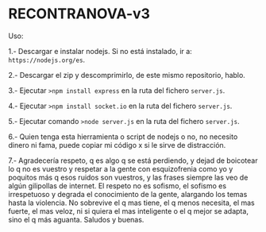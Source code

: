 # RECONTRANOVA-v3

Uso:

1.- Descargar e instalar nodejs. Si no está instalado, ir a: `https://nodejs.org/es`.

2.- Descargar el zip y descomprimirlo, de este mismo repositorio, hablo.

3.- Ejecutar `>npm install express` en la ruta del fichero `server.js`.

4.- Ejecutar `>npm install socket.io` en la ruta del fichero `server.js`.

5.- Ejecutar comando `>node server.js` en la ruta del fichero `server.js`.

6.- Quien tenga esta hierramienta o script de nodejs o no, no necesito dinero ni fama, puede copiar mi código x si le sirve de distracción.

7.- Agradecería respeto, q es algo q se está perdiendo, y dejad de boicotear lo q no es vuestro y respetar a la gente con esquizofrenia como yo y poquitos más q esos ruidos son vuestros, y las frases siempre las veo de algún gilipollas de internet. El respeto no es sofismo, el sofismo es irrespetuoso y degrada el conocimiento de la gente, alargando los temas hasta la violencia. No sobrevive el q mas tiene, el q menos necesita, el mas fuerte, el mas veloz, ni si quiera el mas inteligente o el q mejor se adapta, sino el q más aguanta. Saludos y buenas.
